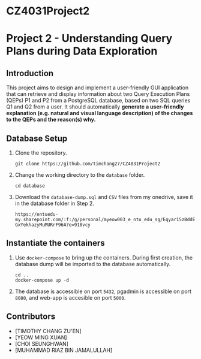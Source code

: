 # CZ4031Project2 
# Project 2 - Understanding Query Plans during Data Exploration

## Introduction
This project aims to design and implement a user-friendly GUI application that can retrieve and display information about two Query Execution Plans (QEPs) P1 and P2 from a PostgreSQL database, based on two SQL queries Q1 and Q2 from a user. It should automatically **generate a user-friendly explanation (e.g. natural and visual language description) of the changes to the QEPs and the reason(s) why.**

## Database Setup
1. Clone the repository.
    ```
    git clone https://github.com/timchang27/CZ4031Project2
    ```

2. Change the working directory to the `database` folder.
    ```
    cd database
    ```

3. Download the `database-dump.sql` and `CSV` files from my onedrive, save it in the database folder in Step 2. 
    ```
    https://entuedu-my.sharepoint.com/:f:/g/personal/myeow003_e_ntu_edu_sg/Eqyar15zBddEqB89XAwbRC8BkB-GxYekhazyMuMURrF96A?e=918vcy
    ```

## Instantiate the containers
1. Use `docker-compose` to bring up the containers. During first creation, the database dump will be imported to the database automatically.
    ```
    cd ..
    docker-compose up -d
    ```

2. The database is accessible on port `5432`, pgadmin is accessible on port `8080`, and web-app is accesible on port `5000`.

## Contributors
- [TIMOTHY CHANG ZU'EN]
- [YEOW MING XUAN]
- [CHOI SEUNGHWAN]
- [MUHAMMAD RIAZ BIN JAMALULLAH]